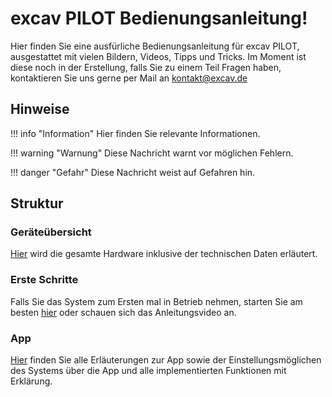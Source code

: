 # excav PILOT Bedienungsanleitung!
Hier finden Sie eine ausfürliche Bedienungsanleitung für excav PILOT, ausgestattet mit vielen Bildern, Videos, Tipps und Tricks. Im Moment ist diese noch in der Erstellung, falls Sie zu einem Teil Fragen haben, kontaktieren Sie uns gerne per Mail an [kontakt@excav.de](mailto:kontakt@excav.de)

## Hinweise

!!! info "Information"
    Hier finden Sie relevante Informationen.

!!! warning "Warnung"
    Diese Nachricht warnt vor möglichen Fehlern.

!!! danger "Gefahr"
    Diese Nachricht weist auf Gefahren hin.

## Struktur

### Geräteübersicht

[Hier](https://docs.excav.de/uebersicht/) wird die gesamte Hardware inklusive der technischen Daten erläutert.

### Erste Schritte

Falls Sie das System zum Ersten mal in Betrieb nehmen, starten Sie am besten [hier](https://docs.excav.de/erste_schritte/aufbauen/) oder schauen sich das Anleitungsvideo an.

### App

[Hier](https://docs.excav.de/app/arbeitsansicht/) finden Sie alle Erläuterungen zur App sowie der Einstellungsmöglichen des Systems über die App und alle implementierten Funktionen mit Erklärung.



